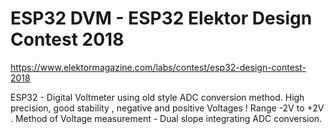 
# ESP32 DVM - ESP32 Elektor Design Contest 2018 #

 https://www.elektormagazine.com/labs/contest/esp32-design-contest-2018
 
ESP32 - Digital Voltmeter using old style ADC conversion method.
High precision, good stability , negative and positive Voltages !
Range -2V to +2V . Method of Voltage measurement - Dual slope integrating ADC conversion.
